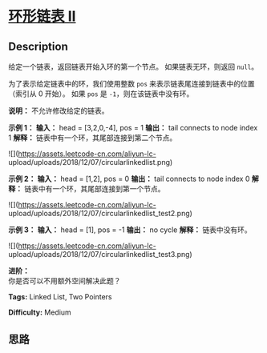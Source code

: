 # [环形链表 II][title]

## Description

给定一个链表，返回链表开始入环的第一个节点。 如果链表无环，则返回 `null`。

为了表示给定链表中的环，我们使用整数 `pos` 来表示链表尾连接到链表中的位置（索引从 0 开始）。 如果 `pos` 是 `-1`，则在该链表中没有环。

**说明：** 不允许修改给定的链表。



**示例 1：**
            **输入：** head = [3,2,0,-4], pos = 1    **输出：** tail connects to node index 1    **解释：** 链表中有一个环，其尾部连接到第二个节点。    

![](https://assets.leetcode-cn.com/aliyun-lc-
upload/uploads/2018/12/07/circularlinkedlist.png)

**示例  2：**
            **输入：** head = [1,2], pos = 0    **输出：** tail connects to node index 0    **解释：** 链表中有一个环，其尾部连接到第一个节点。    

![](https://assets.leetcode-cn.com/aliyun-lc-
upload/uploads/2018/12/07/circularlinkedlist_test2.png)

**示例 3：**
            **输入：** head = [1], pos = -1    **输出：** no cycle    **解释：** 链表中没有环。    

![](https://assets.leetcode-cn.com/aliyun-lc-
upload/uploads/2018/12/07/circularlinkedlist_test3.png)



**进阶：**  
你是否可以不用额外空间解决此题？


**Tags:** Linked List, Two Pointers

**Difficulty:** Medium

## 思路

[title]: https://leetcode-cn.com/problems/linked-list-cycle-ii
